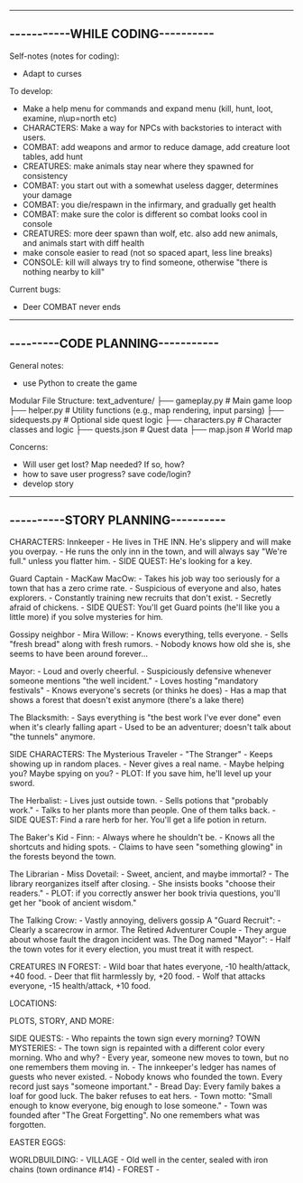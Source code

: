 ---------------------------------
-----------WHILE CODING----------
---------------------------------
Self-notes (notes for coding):
- Adapt to curses

To develop:
- Make a help menu for commands and expand menu (kill, hunt, loot, examine, n\up=north etc)
- CHARACTERS: Make a way for NPCs with backstories to interact with users.
- COMBAT: add weapons and armor to reduce damage, add creature loot tables, add hunt
- CREATURES: make animals stay near where they spawned for consistency
- COMBAT: you start out with a somewhat useless dagger, determines your damage
- COMBAT: you die/respawn in the infirmary, and gradually get health
- COMBAT: make sure the color is different so combat looks cool in console
- CREATURES: more deer spawn than wolf, etc. also add new animals, and animals start with diff health
- make console easier to read (not so spaced apart, less line breaks)
- CONSOLE: kill will always try to find someone, otherwise "there is nothing nearby to kill"

Current bugs:
- Deer COMBAT never ends

---------------------------------
---------CODE PLANNING-----------
---------------------------------
General notes:
- use Python to create the game

Modular File Structure:
text_adventure/
├── gameplay.py         # Main game loop
├── helper.py           # Utility functions (e.g., map rendering, input parsing)
├── sidequests.py       # Optional side quest logic
├── characters.py       # Character classes and logic
├── quests.json         # Quest data
├── map.json            # World map


Concerns:
- Will user get lost? Map needed? If so, how?
- how to save user progress? save code/login?
- develop story


----------------------------------
----------STORY PLANNING----------
----------------------------------

CHARACTERS:
Innkeeper
    - He lives in THE INN. He's slippery and will make you overpay.
    - He runs the only inn in the town, and will always say "We're full." unless you flatter him.
    - SIDE QUEST: He's looking for a key.

Guard Captain - MacKaw MacOw:
    - Takes his job way too seriously for a town that has a zero crime rate.
    - Suspicious of everyone and also, hates explorers.
    - Constantly training new recruits that don't exist.
    - Secretly afraid of chickens.
    - SIDE QUEST: You'll get Guard points (he'll like you a little more) if you solve
        mysteries for him.

Gossipy neighbor - Mira Willow:
    - Knows everything, tells everyone.
    - Sells "fresh bread" along with fresh rumors.
    - Nobody knows how old she is, she seems to have been around forever...

Mayor:
    - Loud and overly cheerful.
    - Suspiciously defensive whenever someone mentions "the well incident."
    - Loves hosting "mandatory festivals"
    - Knows everyone's secrets (or thinks he does)
    - Has a map that shows a forest that doesn't exist anymore (there's a lake there)

The Blacksmith:
    - Says everything is "the best work I've ever done" even when it's clearly falling apart
    - Used to be an adventurer; doesn't talk about "the tunnels" anymore.

SIDE CHARACTERS:
The Mysterious Traveler - "The Stranger"
    - Keeps showing up in random places.
    - Never gives a real name.
    - Maybe helping you? Maybe spying on you?
    - PLOT: If you save him, he'll level up your sword.

The Herbalist:
    - Lives just outside town.
    - Sells potions that "probably work."
    - Talks to her plants more than people. One of them talks back.
    - SIDE QUEST: Find a rare herb for her. You'll get a life potion in return.

The Baker's Kid - Finn:
    - Always where he shouldn't be.
    - Knows all the shortcuts and hiding spots.
    - Claims to have seen "something glowing" in the forests beyond the town.

The Librarian - Miss Dovetail:
    - Sweet, ancient, and maybe immortal?
    - The library reorganizes itself after closing.
    - She insists books "choose their readers."
    - PLOT: if you correctly answer her book trivia questions, you'll get her 
    "book of ancient wisdom."

The Talking Crow:
    - Vastly annoying, delivers gossip
A "Guard Recruit":
    - Clearly a scarecrow in armor.
The Retired Adventurer Couple
    - They argue about whose fault the dragon incident was.
The Dog named "Mayor":
    - Half the town votes for it every election, you must treat it with respect.

CREATURES IN FOREST:
    - Wild boar that hates everyone, -10 health/attack, +40 food.
    - Deer that flit harmlessly by, +20 food.
    - Wolf that attacks everyone, -15 health/attack, +10 food.

LOCATIONS:


PLOTS, STORY, AND MORE:




SIDE QUESTS:
    - Who repaints the town sign every morning?
TOWN MYSTERIES:
    - The town sign is repainted with a different color every morning. Who and why?
    - Every year, someone new moves to town, but no one remembers them moving in.
    - The innkeeper's ledger has names of guests who never existed.
    - Nobody knows who founded the town. Every record just says "someone important."
    - Bread Day: Every family bakes a loaf for good luck. The baker refuses to eat hers.
    - Town motto: "Small enough to know everyone, big enough to lose someone."
    - Town was founded after "The Great Forgetting". No one remembers what was forgotten.

EASTER EGGS:

WORLDBUILDING:
    - VILLAGE
        - Old well in the center, sealed with iron chains (town ordinance #14)
    - FOREST
    - 
